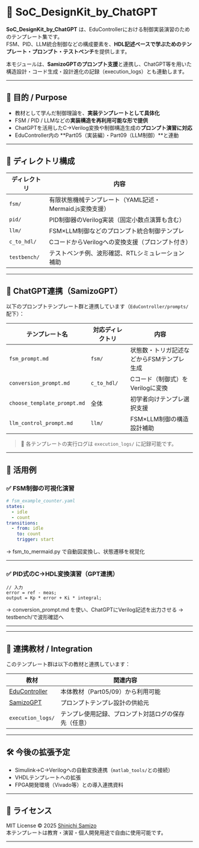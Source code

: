 # 🧩 SoC_DesignKit_by_ChatGPT

**SoC_DesignKit_by_ChatGPT** は、EduControllerにおける制御実装演習のためのテンプレート集です。  
FSM、PID、LLM統合制御などの構成要素を、**HDL記述ベースで学ぶためのテンプレート・プロンプト・テストベンチ**を提供します。

本モジュールは、**SamizoGPTのプロンプト支援**と連携し、ChatGPT等を用いた構造設計・コード生成・設計進化の記録（execution_logs）とも連動します。

---

## 🎯 目的 / Purpose

- 教材として学んだ制御理論を、**実装テンプレートとして具体化**
- FSM / PID / LLMなどの**実装構造を再利用可能な形で提供**
- ChatGPTを活用したC→Verilog変換や制御構造生成の**プロンプト演習に対応**
- EduController内の **Part05（実装編）・Part09（LLM制御）**と連動

---

## 📁 ディレクトリ構成

| ディレクトリ | 内容 |
|--------------|------|
| `fsm/` | 有限状態機械テンプレート（YAML記述・Mermaid.js変換支援） |
| `pid/` | PID制御器のVerilog実装（固定小数点演算も含む） |
| `llm/` | FSM×LLM制御などのプロンプト統合制御テンプレ |
| `c_to_hdl/` | CコードからVerilogへの変換支援（プロンプト付き） |
| `testbench/` | テストベンチ例、波形確認、RTLシミュレーション補助 |

---

## 🧠 ChatGPT連携（SamizoGPT）

以下のプロンプトテンプレート群と連携しています（`EduController/prompts/`配下）：

| テンプレート名 | 対応ディレクトリ | 内容 |
|----------------|------------------|------|
| `fsm_prompt.md` | `fsm/` | 状態数・トリガ記述などからFSMテンプレ生成 |
| `conversion_prompt.md` | `c_to_hdl/` | Cコード（制御式）をVerilogに変換 |
| `choose_template_prompt.md` | 全体 | 初学者向けテンプレ選択支援 |
| `llm_control_prompt.md` | `llm/` | FSM×LLM制御の構造設計補助 |

> 💬 各テンプレートの実行ログは `execution_logs/` に記録可能です。

---

## 🔧 活用例

### ✅ FSM制御の可視化演習
```yaml
# fsm_example_counter.yaml
states:
  - idle
  - count
transitions:
  - from: idle
    to: count
    trigger: start
```

→ fsm_to_mermaid.py で自動図変換し、状態遷移を視覚化

---

### ✅ PID式のC→HDL変換演習（GPT連携）
```
// 入力
error = ref - meas;
output = Kp * error + Ki * integral;
```
→ conversion_prompt.md を使い、ChatGPTにVerilog記述を出力させる → testbench/で波形確認へ

---

---

## 📎 連携教材 / Integration

このテンプレート群は以下の教材と連携しています：

| 教材 | 関連内容 |
|------|----------|
| [EduController](../) | 本体教材（Part05/09）から利用可能 |
| [SamizoGPT](https://github.com/Samizo-AITL/SamizoGPT) | プロンプトテンプレ設計の供給元 |
| `execution_logs/` | テンプレ使用記録、プロンプト対話ログの保存先（任意） |

---

## 🛠️ 今後の拡張予定

- Simulink→C→Verilogへの自動変換連携（`matlab_tools/`との接続）
- VHDLテンプレートへの拡張
- FPGA開発環境（Vivado等）との導入連携資料

---

## 🔖 ライセンス

MIT License © 2025 [Shinichi Samizo](https://github.com/Samizo-AITL)  
本テンプレートは教育・演習・個人開発用途で自由に使用可能です。

---
